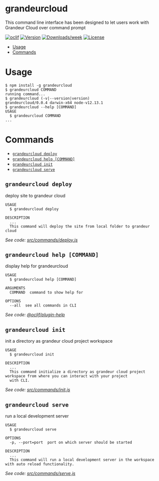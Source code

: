 grandeurcloud
=============

This command line interface has been designed to let users work with Grandeur Cloud over command prompt

[![oclif](https://img.shields.io/badge/cli-oclif-brightgreen.svg)](https://oclif.io)
[![Version](https://img.shields.io/npm/v/grandeurcloud.svg)](https://npmjs.org/package/grandeurcloud)
[![Downloads/week](https://img.shields.io/npm/dw/grandeurcloud.svg)](https://npmjs.org/package/grandeurcloud)
[![License](https://img.shields.io/npm/l/grandeurcloud.svg)](https://github.com/grandeurtech/grandeurcloud-cli/blob/master/package.json)

<!-- toc -->
* [Usage](#usage)
* [Commands](#commands)
<!-- tocstop -->
# Usage
<!-- usage -->
```sh-session
$ npm install -g grandeurcloud
$ grandeurcloud COMMAND
running command...
$ grandeurcloud (-v|--version|version)
grandeurcloud/0.0.4 darwin-x64 node-v12.13.1
$ grandeurcloud --help [COMMAND]
USAGE
  $ grandeurcloud COMMAND
...
```
<!-- usagestop -->
# Commands
<!-- commands -->
* [`grandeurcloud deploy`](#grandeurcloud-deploy)
* [`grandeurcloud help [COMMAND]`](#grandeurcloud-help-command)
* [`grandeurcloud init`](#grandeurcloud-init)
* [`grandeurcloud serve`](#grandeurcloud-serve)

## `grandeurcloud deploy`

deploy site to grandeur cloud

```
USAGE
  $ grandeurcloud deploy

DESCRIPTION
  ...
  This command will deploy the site from local folder to grandeur cloud
```

_See code: [src/commands/deploy.js](https://github.com/grandeurtech/grandeurcloud-cli/blob/v0.0.4/src/commands/deploy.js)_

## `grandeurcloud help [COMMAND]`

display help for grandeurcloud

```
USAGE
  $ grandeurcloud help [COMMAND]

ARGUMENTS
  COMMAND  command to show help for

OPTIONS
  --all  see all commands in CLI
```

_See code: [@oclif/plugin-help](https://github.com/oclif/plugin-help/blob/v2.2.3/src/commands/help.ts)_

## `grandeurcloud init`

init a directory as grandeur cloud project workspace

```
USAGE
  $ grandeurcloud init

DESCRIPTION
  ...
  This command initialize a directory as grandeur cloud project workspace from where you can interact with your project 
  with CLI.
```

_See code: [src/commands/init.js](https://github.com/grandeurtech/grandeurcloud-cli/blob/v0.0.4/src/commands/init.js)_

## `grandeurcloud serve`

run a local development server

```
USAGE
  $ grandeurcloud serve

OPTIONS
  -p, --port=port  port on which server should be started

DESCRIPTION
  ...
  This command will run a local development server in the workspace with auto reload functionality.
```

_See code: [src/commands/serve.js](https://github.com/grandeurtech/grandeurcloud-cli/blob/v0.0.4/src/commands/serve.js)_
<!-- commandsstop -->
